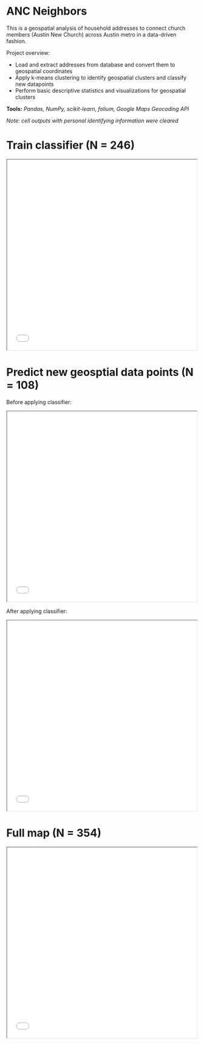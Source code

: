 # ANC Neighbors

This is a geospatial analysis of household addresses to connect church members (Austin New Church) across Austin metro in a data-driven fashion.

Project overview:

- Load and extract addresses from database and convert them to geospatial coordinates
- Apply k-means clustering to identify geospatial clusters and classify new datapoints
- Perform basic descriptive statistics and visualizations for geospatial clusters

**Tools:** *Pandas, NumPy, scikit-learn, folium, Google Maps Geocoding API*

*Note: cell outputs with personal identifying information were cleared*

# Train classifier (N = 246)
<iframe src="maps/training_model.html" height="500" width="500"></iframe>

# Predict new geosptial data points (N = 108)
Before applying classifier:
<iframe src="maps/test_set.html" height="500" width="500"></iframe>

After applying classifier:
<iframe src="maps/test_set_classified.html" height="500" width="500"></iframe>

# Full map (N = 354)

<iframe src="maps/fullset.html" height="500" width="500"></iframe>
